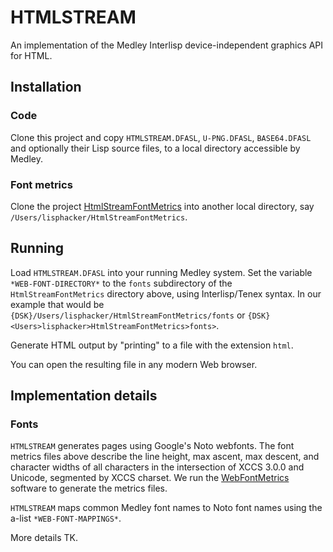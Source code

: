 # HTMLSTREAM

An implementation of the Medley Interlisp device-independent graphics API for HTML.

## Installation

### Code

Clone this project and copy `HTMLSTREAM.DFASL`, `U-PNG.DFASL`, `BASE64.DFASL` and optionally their Lisp source files,
to a local directory accessible by Medley.

### Font metrics

Clone the project [HtmlStreamFontMetrics](https://github.com/hjellinek/HtmlStreamFontMetrics) into another local directory, say
`/Users/lisphacker/HtmlStreamFontMetrics`.

## Running

Load `HTMLSTREAM.DFASL` into your running Medley system.   Set the variable `*WEB-FONT-DIRECTORY*` to the `fonts`
subdirectory of the `HtmlStreamFontMetrics` directory above, using Interlisp/Tenex syntax.  In our example that would
be `{DSK}/Users/lisphacker/HtmlStreamFontMetrics/fonts` or `{DSK}<Users>lisphacker>HtmlStreamFontMetrics>fonts>`.

Generate HTML output by "printing" to a file with the extension `html`.

You can open the resulting file in any modern Web browser.

## Implementation details

### Fonts

`HTMLSTREAM` generates pages using Google's Noto webfonts.  The font metrics files above
describe the line height, max ascent, max descent, and character widths of all characters in
the intersection of XCCS 3.0.0 and Unicode, segmented by XCCS charset.  We run the [WebFontMetrics](../WebFontMetrics)
software to generate the metrics files.

`HTMLSTREAM` maps common Medley font names to Noto font names using the a-list `*WEB-FONT-MAPPINGS*`.

More details TK.
